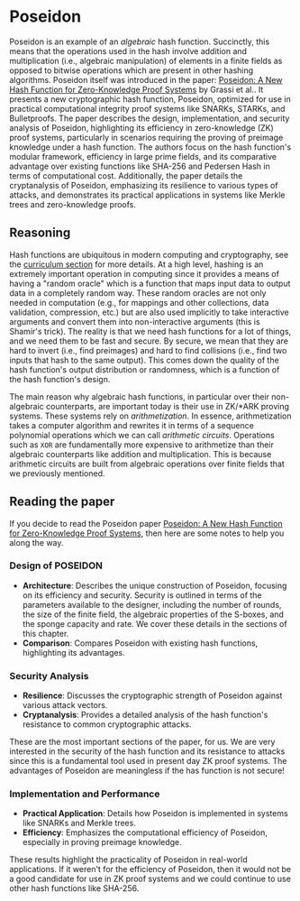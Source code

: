 # Poseidon
Poseidon is an example of an *algebraic* hash function.
Succinctly, this means that the operations used in the hash involve addition and multiplication (i.e., algebraic manipulation) of elements in a finite fields as opposed to bitwise operations which are present in other hashing algorithms.
Poseidon itself was introduced in the paper: [Poseidon: A New Hash Function for Zero-Knowledge Proof Systems](https://eprint.iacr.org/2019/458.pdf) by Grassi et al.. 
It presents a new cryptographic hash function, Poseidon, optimized for use in practical computational integrity proof systems like SNARKs, STARKs, and Bulletproofs. 
The paper describes the design, implementation, and security analysis of Poseidon, highlighting its efficiency in zero-knowledge (ZK) proof systems, particularly in scenarios requiring the proving of preimage knowledge under a hash function. 
The authors focus on the hash function's modular framework, efficiency in large prime fields, and its comparative advantage over existing functions like SHA-256 and Pedersen Hash in terms of computational cost. 
Additionally, the paper details the cryptanalysis of Poseidon, emphasizing its resilience to various types of attacks, and demonstrates its practical applications in systems like Merkle trees and zero-knowledge proofs.

## Reasoning
Hash functions are ubiquitous in modern computing and cryptography, see the [curriculum section](../overview/curriculum.md) for more details.
At a high level, hashing is an extremely important operation in computing since it provides a means of having a "random oracle" which is a function that maps input data to output data in a completely random way.
These random oracles are not only needed in computation (e.g., for mappings and other collections, data validation, compression, etc.) but are also used implicitly to take interactive arguments and convert them into non-interactive arguments (this is Shamir's trick).
The reality is that we need hash functions for a lot of things, and we need them to be fast and secure.
By secure, we mean that they are hard to invert (i.e., find preimages) and hard to find collisions (i.e., find two inputs that hash to the same output).
This comes down the quality of the hash function's output distribution or randomness, which is a function of the hash function's design.

The main reason why algebraic hash functions, in particular over their non-algebraic counterparts, are important today is their use in ZK/*ARK proving systems.
These systems rely on *arithmetization*. 
In essence, arithmetization takes a computer algorithm and rewrites it in terms of a sequence polynomial operations which we can call *arithmetic circuits*.
Operations such as $\mathtt{XOR}$ are fundamentally more expensive to arithmetize than their algebraic counterparts like addition and multiplication.
This is because arithmetic circuits are built from algebraic operations over finite fields that we previously mentioned.

## Reading the paper
If you decide to read the Poseidon paper [Poseidon: A New Hash Function for Zero-Knowledge Proof Systems](https://eprint.iacr.org/2019/458.pdf), then here are some notes to help you along the way.

### Design of POSEIDON
- **Architecture**: Describes the unique construction of Poseidon, focusing on its efficiency and security.
Security is outlined in terms of the parameters available to the designer, including the number of rounds, the size of the finite field, the algebraic properties of the S-boxes, and the sponge capacity and rate.
We cover these details in the sections of this chapter.
- **Comparison**: Compares Poseidon with existing hash functions, highlighting its advantages.

### Security Analysis
- **Resilience**: Discusses the cryptographic strength of Poseidon against various attack vectors.
- **Cryptanalysis**: Provides a detailed analysis of the hash function's resistance to common cryptographic attacks.

These are the most important sections of the paper, for us. 
We are very interested in the security of the hash function and its resistance to attacks since this is a fundamental tool used in present day ZK proof systems.
The advantages of Poseidon are meaningless if the has function is not secure!

### Implementation and Performance
- **Practical Application**: Details how Poseidon is implemented in systems like SNARKs and Merkle trees.
- **Efficiency**: Emphasizes the computational efficiency of Poseidon, especially in proving preimage knowledge.

These results highlight the practicality of Poseidon in real-world applications.
If it weren't for the efficiency of Poseidon, then it would not be a good candidate for use in ZK proof systems and we could continue to use other hash functions like SHA-256.